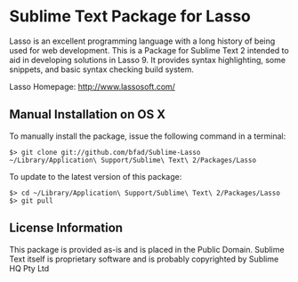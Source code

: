 Sublime Text Package for Lasso
==============================

Lasso is an excellent programming language with a long history of being used for web development. This is a Package for Sublime Text 2 intended to aid in developing solutions in Lasso 9. It provides syntax highlighting, some snippets, and basic syntax checking build system.

Lasso Homepage: http://www.lassosoft.com/


## Manual Installation on OS X

To manually install the package, issue the following command in a terminal:

    $> git clone git://github.com/bfad/Sublime-Lasso ~/Library/Application\ Support/Sublime\ Text\ 2/Packages/Lasso

To update to the latest version of this package:

    $> cd ~/Library/Application\ Support/Sublime\ Text\ 2/Packages/Lasso
    $> git pull


## License Information

This package is provided as-is and is placed in the Public Domain.
Sublime Text itself is proprietary software and is probably copyrighted by Sublime HQ Pty Ltd